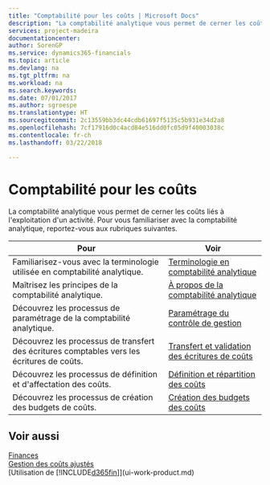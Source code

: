 ```yaml
---
title: "Comptabilité pour les coûts | Microsoft Docs"
description: "La comptabilité analytique vous permet de cerner les coûts liés à l'exploitation d'un activié. Pour vous familiariser avec la comptabilité analytique, reportez-vous aux rubriques suivantes."
services: project-madeira
documentationcenter: 
author: SorenGP
ms.service: dynamics365-financials
ms.topic: article
ms.devlang: na
ms.tgt_pltfrm: na
ms.workload: na
ms.search.keywords: 
ms.date: 07/01/2017
ms.author: sgroespe
ms.translationtype: HT
ms.sourcegitcommit: 2c13559bb3dc44cdb61697f5135c5b931e34d2a8
ms.openlocfilehash: 7cf17916d0c4acd84e516dd0fc05d9f40003038c
ms.contentlocale: fr-ch
ms.lasthandoff: 03/22/2018

---
```

# <a name="accounting-for-costs"></a>Comptabilité pour les coûts
La comptabilité analytique vous permet de cerner les coûts liés à l'exploitation d'un activité. Pour vous familiariser avec la comptabilité analytique, reportez-vous aux rubriques suivantes.  

|Pour|Voir|  
|--------|---------|  
|Familiarisez-vous avec la terminologie utilisée en comptabilité analytique.|[Terminologie en comptabilité analytique](finance-terminology-in-cost-accounting.md)|  
|Maîtrisez les principes de la comptabilité analytique.|[À propos de la comptabilité analytique](finance-about-cost-accounting.md)|  
|Découvrez les processus de paramétrage de la comptabilité analytique.|[Paramétrage du contrôle de gestion](finance-set-up-cost-accounting.md)|  
|Découvrez les processus de transfert des écritures comptables vers les écritures de coûts.|[Transfert et validation des écritures de coûts](finance-transfer-and-post-cost-entries.md)|  
|Découvrez les processus de définition et d'affectation des coûts.|[Définition et répartition des coûts](finance-define-and-allocate-costs.md)|  
|Découvrez les processus de création des budgets de coûts.|[Création des budgets des coûts](finance-create-cost-budgets.md)|  

## <a name="see-also"></a>Voir aussi  
[Finances](finance.md)  
[Gestion des coûts ajustés](finance-manage-inventory-costs.md)  
[Utilisation de [!INCLUDE[d365fin](includes/d365fin_md.md)]](ui-work-product.md)

